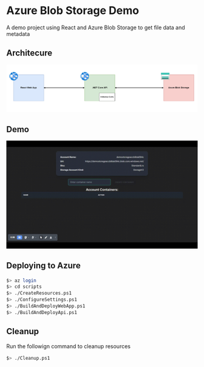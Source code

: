 # Azure Blob Storage Demo
A demo project using React and Azure Blob Storage to get file data and metadata

## Architecure
![architecture](./assets/architecure.png)

## Demo
![alt](./assets//demo.gif)

## Deploying to Azure
```bash
$> az login
$> cd scripts
$> ./CreateResources.ps1
$> ./ConfigureSettings.ps1
$> ./BuildAndDeployWebApp.ps1
$> ./BuildAndDeployApi.ps1
```
## Cleanup
Run the followign command to cleanup resources
```bash
$> ./Cleanup.ps1
```